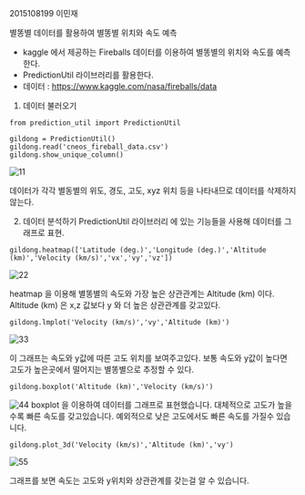 2015108199 이민재

별똥별 데이터를 활용하여 별똥별 위치와 속도 예측

- kaggle 에서 제공하는 Fireballs 데이터를 이용하여 별똥별의 위치와 속도를 예측한다.
- PredictionUtil 라이브러리를 활용한다.
- 데이터 : https://www.kaggle.com/nasa/fireballs/data

1. 데이터 불러오기
 ```
from prediction_util import PredictionUtil

gildong = PredictionUtil()
gildong.read('cneos_fireball_data.csv')
gildong.show_unique_column()
```

![11](https://user-images.githubusercontent.com/54211648/71184985-e8e97a00-22bd-11ea-9464-ef92da3ebcfe.JPG)

데이터가 각각 별동별의 위도, 경도, 고도, xyz 위치 등을 나타내므로 데이터를 삭제하지 않는다.

2. 데이터 분석하기
PredictionUtil 라이브러리 에 있는 기능들을 사용해 데이터를 그래프로 표현.

```
gildong.heatmap(['Latitude (deg.)','Longitude (deg.)','Altitude (km)','Velocity (km/s)','vx','vy','vz'])
```

![22](https://user-images.githubusercontent.com/54211648/71185764-69f54100-22bf-11ea-892b-a0d249a89bac.JPG)

heatmap 을 이용해 별똥별의 속도와 가장 높은 상관관계는 Altitude (km) 이다. Altitude (km) 은 x,z 값보다 y 와 더 높은 상관관계를 갖고있다.

```
gildong.lmplot('Velocity (km/s)','vy','Altitude (km)')
```
![33](https://user-images.githubusercontent.com/54211648/71186976-82fef180-22c1-11ea-82da-b1e75ef863f9.JPG)

이 그래프는 속도와 y값에 따른 고도 위치를 보여주고있다. 보통 속도와 y값이 높다면 고도가 높은곳에서 떨어지는 별똥별으로 추정할 수 있다.
```
gildong.boxplot('Altitude (km)','Velocity (km/s)')
```
![44](https://user-images.githubusercontent.com/54211648/71187939-68c61300-22c3-11ea-9eca-a9d743129c2f.JPG)
boxplot 을 이용하여 데이터를 그래프로 표현했습니다.
대체적으로 고도가 높을수록 빠른 속도를 갖고있습니다.
예외적으로 낮은 고도에서도 빠른 속도를 가질수 있습니다.

```
gildong.plot_3d('Velocity (km/s)','Altitude (km)','vy')
```
![55](https://user-images.githubusercontent.com/54211648/71188106-adea4500-22c3-11ea-8abe-4caa1dce26ac.JPG)

그래프를 보면 속도는 고도와 y위치와 상관관계를 갖는걸 알 수 있습니다.
